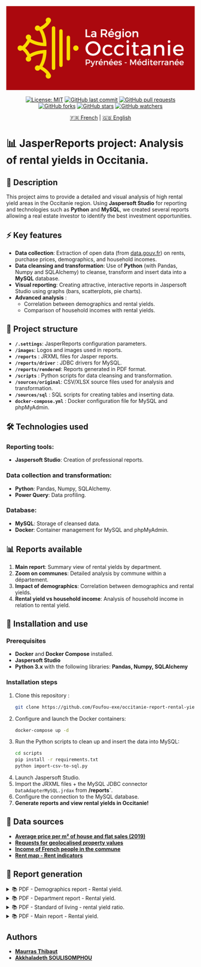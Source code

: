 <div align="center">
  <img src="images/OC-1706-instit-logo rectangle-quadri-150x150-150dpi.png" alt="occitanie-banner" />

[![License: MIT](https://img.shields.io/badge/License-Apache-yellow.svg)](https://github.com/Foufou-exe/occitanie-report-rental-yields/blob/main/LICENSE)
[![GitHub last commit](https://img.shields.io/github/last-commit/Foufou-exe/occitanie-report-rental-yields)]()
[![GitHub pull requests](https://img.shields.io/github/issues-pr/Foufou-exe/occitanie-report-rental-yields)]()
[![GitHub forks](https://img.shields.io/github/forks/Foufou-exe/occitanie-report-rental-yields)]()
[![GitHub stars](https://img.shields.io/github/stars/Foufou-exe/occitanie-report-rental-yields)]()
[![GitHub watchers](https://img.shields.io/github/watchers/Foufou-exe/occitanie-report-rental-yields)]()
</div>

<div align="center">

[🇫🇷 French](./README.fr.md) | [🇬🇧 English](./README.md)

</div>


# 📊 JasperReports project: Analysis of rental yields in Occitania.

## 📌 Description

This project aims to provide a detailed and visual analysis of high rental yield areas in the Occitanie region. Using **Jaspersoft Studio** for reporting and technologies such as **Python** and **MySQL**, we created several reports allowing a real estate investor to identify the best investment opportunities.

## ⚡ Key features
- **Data collection**: Extraction of open data (from [data.gouv.fr](https://www.data.gouv.fr)) on rents, purchase prices, demographics, and household incomes.
- **Data cleansing and transformation**: Use of **Python** (with Pandas, Numpy and SQLAlchemy) to cleanse, transform and insert data into a **MySQL** database.
- **Visual reporting**: Creating attractive, interactive reports in Jaspersoft Studio using graphs (bars, scatterplots, pie charts).
- **Advanced analysis** :
  - Correlation between demographics and rental yields.
  - Comparison of household incomes with rental yields.

## 📁 Project structure

- **`/.settings`**: JasperReports configuration parameters.
- **`/images`**: Logos and images used in reports.
- **`/reports`** : JRXML files for Jasper reports.
- **`/reports/driver`** : JDBC drivers for MySQL.
- **`/reports/rendered`**: Reports generated in PDF format.
- **`/scripts`** : Python scripts for data cleansing and transformation.
- **`/sources/original`**: CSV/XLSX source files used for analysis and transformation.
- **`/sources/sql`** : SQL scripts for creating tables and inserting data.
- **`docker-compose.yml`** : Docker configuration file for MySQL and phpMyAdmin.


## 🛠️ Technologies used

### Reporting tools:
- **Jaspersoft Studio**: Creation of professional reports.

### Data collection and transformation:
- **Python**: Pandas, Numpy, SQLAlchemy.
- **Power Query**: Data profiling.

### Database:
- **MySQL**: Storage of cleansed data.
- **Docker**: Container management for MySQL and phpMyAdmin.


## 📊 Reports available

1. **Main report**: Summary view of rental yields by department.
2. **Zoom on communes**: Detailed analysis by commune within a département.
3. **Impact of demographics**: Correlation between demographics and rental yields.
4. **Rental yield vs household income**: Analysis of household income in relation to rental yield.


## 🚀 Installation and use

### Prerequisites

- **Docker** and **Docker Compose** installed.
- **Jaspersoft Studio**
- **Python 3.x** with the following libraries: **Pandas, Numpy, SQLAlchemy**

### Installation steps

1. Clone this repository :
   ```bash
   git clone https://github.com/Foufou-exe/occitanie-report-rental-yields.git
   ```
2. Configure and launch the Docker containers:
   ```bash
   docker-compose up -d
   ```
3. Run the Python scripts to clean up and insert the data into MySQL:
   ```bash
   cd scripts
   pip install -r requirements.txt
   python import-csv-to-sql.py
   ```
4. Launch Jaspersoft Studio.
5. Import the JRXML files + the MySQL JDBC connector `DataAdapterMySQL.jrdax` from **/reports`**.
6. Configure the connection to the MySQL database.
7. **Generate reports and view rental yields in Occitanie!**


## 📖 Data sources

- **[Average price per m² of house and flat sales (2019)](https://www.data.gouv.fr/fr/datasets/prix-moyen-au-m2-des-ventes-de-maisons-et-dappartements-par-commune-en-2019/#/community-resources)**
- **[Requests for geolocalised property values](https://www.data.gouv.fr/fr/datasets/demandes-de-valeurs-foncieres-geolocalisees/)**
- **[Income of French people in the commune](https://www.data.gouv.fr/en/datasets/revenus-des-francais-a-la-commune/)**
- **[Rent map - Rent indicators](https://www.data.gouv.fr/fr/datasets/carte-des-loyers-indicateurs-de-loyers-dannonce-par-commune-en-2018/)**


## 🌟 Report generation

<details>
  <summary>
    📚 PDF - Demographics report - Rental yield.
  </summary>

[![Demography report - Rental yield](./images/screen/rendu_Rapport_démographie_Rendement%20locatif.png)](./reports/rendered/report-demography-rental-yield.pdf)

</details>

<details>
  <summary>
    📚 PDF - Department report - Rental yield.
  </summary>

[![Department report - Rental yield](./images/screen/rendu_Rapport_département_Rendement_locatif.png)](./reports/rendered/report-commune-rental-yield.pdf)

</details>

<details>
  <summary>
    📚 PDF - Standard of living - rental yield ratio.
  </summary>

[![County report - Rental yield](./images/screen/rendu_Rapport_niveau_de_vie_Rendement_locatif.png)](./reports/rendered/report-life-level-rental-yield.pdf)


</details>

<details>
  <summary>
    📚 PDF - Main report - Rental yield.
  </summary>

[![Departmental report - Rental yield](./images/screen/rendu_Rapport_principal_Rendement_locatif.png)](./reports/rendered/report-main-rental-yield.pdf)


</details>

## Authors
- **[Maurras Thibaut](https://github.com/Foufou-exe)**
- **[Akkhaladeth SOULISOMPHOU](https://github.com/Akkha-47)**


